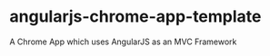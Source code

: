 angularjs-chrome-app-template
=============================

A Chrome App which uses AngularJS as an MVC Framework
